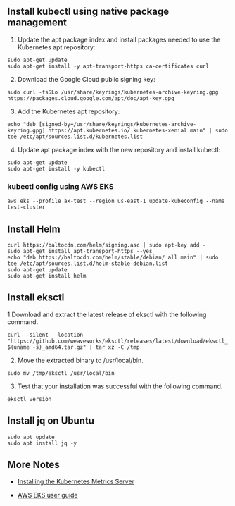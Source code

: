 
## Install kubectl using native package management

1. Update the apt package index and install packages needed to use the Kubernetes apt repository:

```
sudo apt-get update
sudo apt-get install -y apt-transport-https ca-certificates curl
```

2. Download the Google Cloud public signing key:

`sudo curl -fsSLo /usr/share/keyrings/kubernetes-archive-keyring.gpg https://packages.cloud.google.com/apt/doc/apt-key.gpg`

3. Add the Kubernetes apt repository:

```
echo "deb [signed-by=/usr/share/keyrings/kubernetes-archive-keyring.gpg] https://apt.kubernetes.io/ kubernetes-xenial main" | sudo tee /etc/apt/sources.list.d/kubernetes.list
```

4. Update apt package index with the new repository and install kubectl:

```
sudo apt-get update
sudo apt-get install -y kubectl
```

### kubectl config using AWS EKS

`aws eks --profile ax-test --region us-east-1 update-kubeconfig --name test-cluster`

## Install Helm

```
curl https://baltocdn.com/helm/signing.asc | sudo apt-key add -
sudo apt-get install apt-transport-https --yes
echo "deb https://baltocdn.com/helm/stable/debian/ all main" | sudo tee /etc/apt/sources.list.d/helm-stable-debian.list
sudo apt-get update
sudo apt-get install helm
```

## Install eksctl

1.Download and extract the latest release of eksctl with the following command. 

`curl --silent --location "https://github.com/weaveworks/eksctl/releases/latest/download/eksctl_$(uname -s)_amd64.tar.gz" | tar xz -C /tmp`

2. Move the extracted binary to /usr/local/bin.

`sudo mv /tmp/eksctl /usr/local/bin`

3. Test that your installation was successful with the following command.

`eksctl version`

## Install jq on Ubuntu

```
sudo apt update
sudo apt install jq -y
```

## More Notes
- [Installing the Kubernetes Metrics Server](https://github.com/awsdocs/amazon-eks-user-guide/blob/master/doc_source/metrics-server.md)

- [AWS EKS user guide](https://github.com/awsdocs/amazon-eks-user-guide/tree/master/doc_source)
